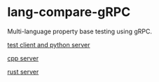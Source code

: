 # lang-compare-gRPC
Multi-language property base testing using gRPC. 

[test client and python server](python/README.md)

[cpp server](cpp/README.md)

[rust server](rust/README.md)


